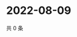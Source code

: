 # 2022-08-09

共 0 条

<!-- BEGIN WEIBO -->
<!-- 最后更新时间 Tue Aug 09 2022 01:21:27 GMT+0800 (China Standard Time) -->

<!-- END WEIBO -->
